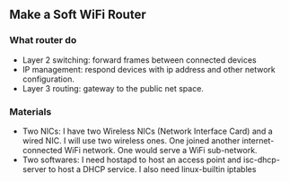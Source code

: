 ## Make a Soft WiFi Router
### What router do
* Layer 2 switching: forward frames between connected devices 
* IP management: respond devices with ip address and other network configuration.
* Layer 3 routing: gateway to the public net space.
### Materials
* Two NICs: I have two Wireless NICs (Network Interface Card) and a wired NIC. I will use two wireless ones. One joined another internet-connected WiFi network. One would serve a WiFi sub-network. 
* Two softwares: I need hostapd to host an access point and isc-dhcp-server to host a DHCP service. I also need linux-builtin iptables
